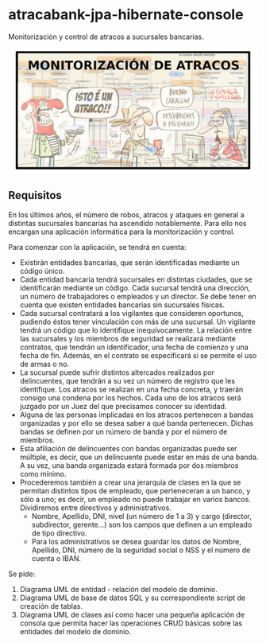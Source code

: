 # atracabank-jpa-hibernate-console

Monitorización y control de atracos a sucursales bancarias.

<div align="center" markdown="1">

![La monitorizacin de atracos. Diagramas](screenshot.png)

</div>

## Requisitos

En los últimos años, el número de robos, atracos y ataques en general a distintas sucursales bancarias ha ascendido notablemente. Para ello nos encargan una aplicación informática para la monitorización y control.

Para comenzar con la aplicación, se tendrá en cuenta:

- Existirán entidades bancarias, que serán identificadas mediante un código único.
- Cada entidad bancaria tendrá sucursales en distintas ciudades, que se identificarán mediante un código. Cada sucursal tendrá una dirección, un número de trabajadores o empleados y un director. Se debe tener en cuenta que existen entidades bancarias sin sucursales físicas.
- Cada sucursal contratará a los vigilantes que consideren oportunos, pudiendo éstos tener vinculación con más de una sucursal. Un vigilante tendrá un código que lo identifique inequívocamente. La relación entre las sucursales y los miembros de seguridad se realizará mediante contratos, que tendrán un identificador, una fecha de comienzo y una fecha de fin. Además, en el contrato se especificará si se permite el uso de armas o no.
- La sucursal puede sufrir distintos altercados realizados por delincuentes, que tendrán a su vez un número de registro que les identifique. Los atracos se realizan en una fecha concreta, y traerán consigo una condena por los hechos. Cada uno de los atracos será juzgado por un Juez del que precisamos conocer su identidad.
- Alguna de las personas implicadas en los atracos pertenecen a bandas organizadas y por ello se desea saber a qué banda pertenecen. Dichas bandas se definen por un número de banda y por el número de miembros.
- Esta afiliación de delincuentes con bandas organizadas puede ser múltiple, es decir, que un delincuente puede estar en más de una banda. A su vez, una banda organizada estará formada por dos miembros como mínimo.
- Procederemos también a crear una jerarquía de clases en la que se permitan distintos tipos de empleado, que perteneceran a un banco, y sólo a uno; es decir, un empleado no puede trabajar en varios bancos. Dividiremos entre directivos y administrativos.
    - Nombre, Apellido, DNI, nivel (un número de 1 a 3) y cargo (director, subdirector, gerente...) son los campos que definen a un empleado de tipo directivo.
    - Para los administrativos se desea guardar los datos de Nombre, Apellido, DNI, número de la seguridad social o NSS y el número de cuenta o IBAN.

Se pide:

1. Diagrama UML de entidad - relación del modelo de dominio.
2. Diagrama UML de base de datos SQL y su correspondiente script de creación de tablas.
3. Diagrama UML de clases así como hacer una pequeña aplicación de consola que permita hacer las operaciones CRUD básicas sobre las entidades del modelo de dominio.
